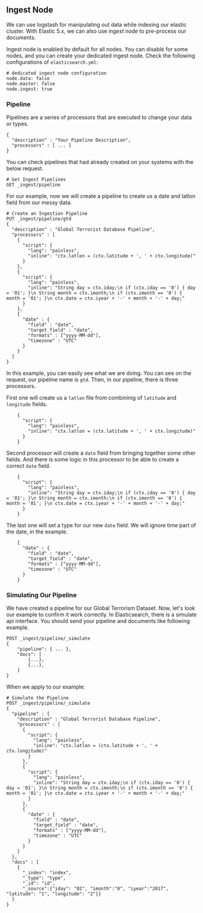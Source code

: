 ## Ingest Node

We can use logstash for manipulating out data while indexing our elastic 
cluster. With Elastic 5.x, we can also use *ingest node* to pre-process our
documents. 

Ingest node is enabled by default for all nodes. You can disable for some nodes,
and you can create your dedicated ingest node. Check the following 
configurations of `elasticsearch.yml`:

```
# dedicated ingest node configuration
node.data: false
node.master: false
node.ingest: true
```

### Pipeline

Pipelines are a series of processors that are executed to change your data or 
types. 

```
{
  "description" : "Your Pipeline Description",
  "processors" : [ ... ]
}
```

You can check pipelines that had already created on your systems with the below 
request.

```
# Get Ingest Pipelines
GET _ingest/pipeline
```

For our example, now we will create a pipeline to create us a date and latlon 
field from our messy data. 

```
# Create an Ingestion Pipeline
PUT _ingest/pipeline/gtd
{
  "description" : "Global Terrorist Database Pipeline",
  "processors" : [
    {
      "script": {
        "lang": "painless",
        "inline": "ctx.latlon = (ctx.latitude + ', ' + ctx.longitude)"
      }
    },
    {
      "script": {
        "lang": "painless",
        "inline": "String day = ctx.iday;\n if (ctx.iday == '0') { day = '01'; }\n String month = ctx.imonth;\n if (ctx.imonth == '0') { month = '01'; }\n ctx.date = ctx.iyear + '-' + month + '-' + day;"
      }
    },
    {
      "date" : {
        "field" : "date",
        "target_field" : "date",
        "formats" : ["yyyy-MM-dd"],
        "timezone" : "UTC"
      }
    }
  ]
}
```

In this example, you can easily see what we are doing. You can see on the 
request, our pipeline name is `gtd`. Then, in our pipeline, there is three 
processors.

First one will create us a `latlon` file from combininig of `latitude` and 
`longitude` fields. 

```
    {
      "script": {
        "lang": "painless",
        "inline": "ctx.latlon = (ctx.latitude + ', ' + ctx.longitude)"
      }
    }
```

Second processor will create a `date` field from bringing together some other 
fields. And there is some logic in this processor to be able to create a correct
`date` field.

```
    {
      "script": {
        "lang": "painless",
        "inline": "String day = ctx.iday;\n if (ctx.iday == '0') { day = '01'; }\n String month = ctx.imonth;\n if (ctx.imonth == '0') { month = '01'; }\n ctx.date = ctx.iyear + '-' + month + '-' + day;"
      }
    }
```

The last one will set a type for our new `date` field. We will ignore time part
of the date, in the example.

```
    {
      "date" : {
        "field" : "date",
        "target_field" : "date",
        "formats" : ["yyyy-MM-dd"],
        "timezone" : "UTC"
      }
    }
```

### Simulating Our Pipeline

We have created a pipeline for our Global Terrorism Dataset. Now, let's look 
our example to confirm it work correctly. In Elasticsearch, there is a simulate 
api interface. You should send your pipeline and documents like following 
example.

```
POST _ingest/pipeline/_simulate
{
    "pipeline": { ... },
    "docs": [
        {...},
        {...},
    ]
}
```

When we apply to our example: 

```
# Simulate the Pipeline
POST _ingest/pipeline/_simulate
{
  "pipeline" : {
    "description" : "Global Terrorist Database Pipeline",
    "processors" : [
      {
        "script": {
          "lang": "painless",
          "inline": "ctx.latlon = (ctx.latitude + ', ' + ctx.longitude)"
        }
      },
      {
        "script": {
          "lang": "painless",
          "inline": "String day = ctx.iday;\n if (ctx.iday == '0') { day = '01'; }\n String month = ctx.imonth;\n if (ctx.imonth == '0') { month = '01'; }\n ctx.date = ctx.iyear + '-' + month + '-' + day;"
        }
      },
      {
        "date" : {
          "field" : "date",
          "target_field" : "date",
          "formats" : ["yyyy-MM-dd"],
          "timezone" : "UTC"
        }
      }
    ]
  },
  "docs" : [
    {
      "_index": "index",
      "_type": "type",
      "_id": "id",
      "_source":{"iday": "02", "imonth":"0", "iyear":"2017", "latitude": "1", "longitude": "2"}}
  ]
}
```
